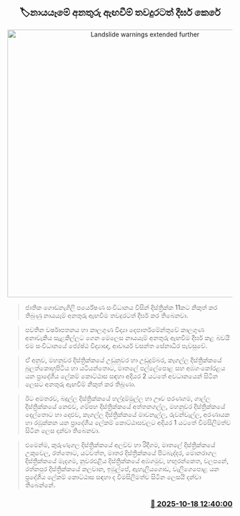 <p align='center'><b><h2 align='center' title='Landslide warnings extended further'>🏷නායයෑමේ අනතුරු ඇඟවීම් තවදුරටත් දීර්ඝ කෙරේ</h2></b></p>
<p align='center'><img src='https://helakuru.sgp1.cdn.digitaloceanspaces.com/esana/images/lib/landslides-new[1].jpg' width='600' alt='Landslide warnings extended further'></p>

> ජාතික ගොඩනැගිලි පර්යේෂණ සංවිධානය විසින් දිස්ත්‍රික්ක 11කට නිකුත් කර තිබුණු නායයෑම් අනතුරු ඇඟවීම තවදුරටත් දීර්ඝ කර තිබෙනවා.

> පවතින වර්ෂාපතනය හා කාලගුණ විද්‍යා දෙපාර්තමේන්තුවේ කාලගුණ අනාවැකිය සැළකිල්ලට ගෙන මෙලෙස නායයෑම් අනතුරු ඇඟවීම දීර්ඝ කළ බවයි එම සංවිධානයේ ජ්‍යේෂ්ඨ විද්‍යාඥ, ආචාර්ය වසන්ත සේනාධීර පැවසුවේ.

> ඒ් අනුව, මහනුවර දිස්ත්‍රික්කයේ උඩුනුවර හා උඩුදුම්බර, කෑගල්ල දිස්ත්‍රික්කයේ බුලත්කොහුපිටිය හා යටියන්තොට, මාතලේ පල්ලේපොළ සහ අඹගංකෝරළය යන ප්‍රාදේශීය ලේකම් කොට්ඨාස සඳහා අදියර 2 යටතේ අවධානයෙන් සිටින ලෙසට අනතුරු ඇඟවීම් නිකුත් කර තිබුණා.

> ඊට අමතරව, බදුල්ල දිස්ත්‍රික්කයේ හල්දුම්මුල්ල හා ඌව පරණගම, ගාල්ල දිස්ත්‍රික්කයේ නෙළුව, ගම්පහ දිස්ත්‍රික්කයේ අත්තනගල්ල, මහනුවර දිස්ත්‍රික්කයේ දෙල්තොට හා දොළුව, කෑගල්ල දිස්ත්‍රික්කයේ මාවනැල්ල, රුවන්වැල්ල, අරණායක හා රඹුක්කන යන ප්‍රාදේශීය ලේකම් කොට්ඨාසවලට අදියර 1 යටතේ විමසිලිමත්ව සිටින ලෙස දන්වා තිබෙනවා.

> එමෙන්ම, කුරුණෑගල දිස්ත්‍රික්කයේ අලව්ව හා රිදීගම, මාතලේ දිස්ත්‍රික්කයේ උකුවෙල, රත්තොට, යටවත්ත, මාතර දිස්ත්‍රික්කයේ පිටබැද්දර, මොනරාගල දිස්ත්‍රික්කයේ මැදගම, නුවරඑළිය දිස්ත්‍රික්කයේ අඹගමුව, හඟුරන්කෙත, වලපනේ, රත්නපුර දිස්ත්‍රික්කයේ කලවාන, ඉඹුල්පේ, ඇහැලියගොඩ, වැලිගෙපොළ යන ප්‍රදේශීය ලේකම් කොට්ඨාස සඳහා ද විමසිලිමත්ව සිටින ලෙසයි දන්වා තිබෙන්නේ.



<h3 align='right'><a href='https://www.helakuru.lk/esana/p/114565/'>📅 2025-10-18 12:40:00</a></h3>
